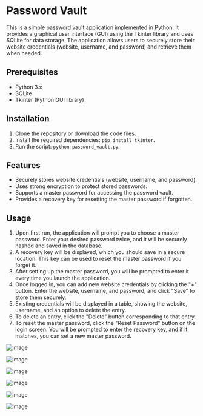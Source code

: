 # Password Vault

This is a simple password vault application implemented in Python. It provides a graphical user interface (GUI) using the Tkinter library and uses SQLite for data storage. The application allows users to securely store their website credentials (website, username, and password) and retrieve them when needed.

## Prerequisites

- Python 3.x
- SQLite
- Tkinter (Python GUI library)

## Installation

1. Clone the repository or download the code files.
2. Install the required dependencies: `pip install tkinter`.
3. Run the script: `python password_vault.py`.

## Features

- Securely stores website credentials (website, username, and password).
- Uses strong encryption to protect stored passwords.
- Supports a master password for accessing the password vault.
- Provides a recovery key for resetting the master password if forgotten.

## Usage

1. Upon first run, the application will prompt you to choose a master password. Enter your desired password twice, and it will be securely hashed and saved in the database.
2. A recovery key will be displayed, which you should save in a secure location. This key can be used to reset the master password if you forget it.
3. After setting up the master password, you will be prompted to enter it every time you launch the application.
4. Once logged in, you can add new website credentials by clicking the "+" button. Enter the website, username, and password, and click "Save" to store them securely.
5. Existing credentials will be displayed in a table, showing the website, username, and an option to delete the entry.
6. To delete an entry, click the "Delete" button corresponding to that entry.
7. To reset the master password, click the "Reset Password" button on the login screen. You will be prompted to enter the recovery key, and if it matches, you can set a new master password.


![image](https://github.com/ShrujanaReddy/password_storage/assets/130744023/7211d511-cef4-4628-a2b6-7932d2336fee)

![image](https://github.com/ShrujanaReddy/password_storage/assets/130744023/bd5262a9-60c6-4598-955e-fd3ceaa71042)

![image](https://github.com/ShrujanaReddy/password_storage/assets/130744023/ec72bef0-72cf-44e4-bf0e-44d5b804afcc)

![image](https://github.com/ShrujanaReddy/password_storage/assets/130744023/d92cc10d-95a0-4808-b9a0-d7431c56b190)

![image](https://github.com/ShrujanaReddy/password_storage/assets/130744023/44146bcd-afaf-43d2-a3c6-bf00dec2ad5b)

![image](https://github.com/ShrujanaReddy/password_storage/assets/130744023/1cd2f333-733b-41ac-8dcd-07e049af7e1c)
